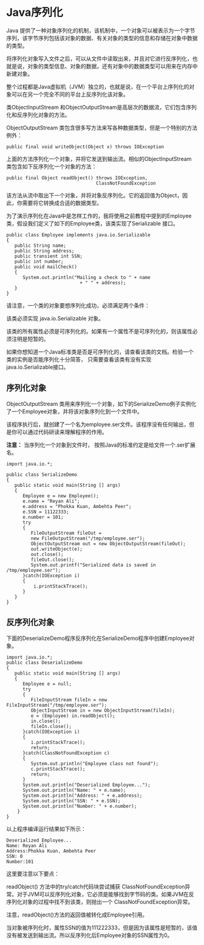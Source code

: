 
# Java序列化

Java 提供了一种对象序列化的机制，该机制中，一个对象可以被表示为一个字节序列，该字节序列包括该对象的数据、有关对象的类型的信息和存储在对象中数据的类型。

将序列化对象写入文件之后，可以从文件中读取出来，并且对它进行反序列化，也就是说，对象的类型信息、对象的数据，还有对象中的数据类型可以用来在内存中新建对象。

整个过程都是Java虚拟机（JVM）独立的，也就是说，在一个平台上序列化的对象可以在另一个完全不同的平台上反序列化该对象。

类ObjectInputStream 和ObjectOutputStream是高层次的数据流，它们包含序列化和反序列化对象的方法。

ObjectOutputStream 类包含很多写方法来写各种数据类型，但是一个特别的方法例外：

```
public final void writeObject(Object x) throws IOException

```

上面的方法序列化一个对象，并将它发送到输出流。相似的ObjectInputStream 类包含如下反序列化一个对象的方法：

```
public final Object readObject() throws IOException, 
                                 ClassNotFoundException

```

该方法从流中取出下一个对象，并将对象反序列化。它的返回值为Object，因此，你需要将它转换成合适的数据类型。

为了演示序列化在Java中是怎样工作的，我将使用之前教程中提到的Employee类，假设我们定义了如下的Employee类，该类实现了Serializable 接口。

```
public class Employee implements java.io.Serializable
{
   public String name;
   public String address;
   public transient int SSN;
   public int number;
   public void mailCheck()
   {
      System.out.println("Mailing a check to " + name
                           + " " + address);
   }
}

```

请注意，一个类的对象要想序列化成功，必须满足两个条件：

该类必须实现 java.io.Serializable 对象。

该类的所有属性必须是可序列化的。如果有一个属性不是可序列化的，则该属性必须注明是短暂的。

如果你想知道一个Java标准类是否是可序列化的，请查看该类的文档。检验一个类的实例是否能序列化十分简答， 只需要查看该类有没有实现java.io.Serializable接口。

## 序列化对象

ObjectOutputStream 类用来序列化一个对象，如下的SerializeDemo例子实例化了一个Employee对象，并将该对象序列化到一个文件中。

该程序执行后，就创建了一个名为employee.ser文件。该程序没有任何输出，但是你可以通过代码研读来理解程序的作用。

**注意：** 当序列化一个对象到文件时， 按照Java的标准约定是给文件一个.ser扩展名。

```
import java.io.*;

public class SerializeDemo
{
   public static void main(String [] args)
   {
      Employee e = new Employee();
      e.name = "Reyan Ali";
      e.address = "Phokka Kuan, Ambehta Peer";
      e.SSN = 11122333;
      e.number = 101;
      try
      {
         FileOutputStream fileOut =
         new FileOutputStream("/tmp/employee.ser");
         ObjectOutputStream out = new ObjectOutputStream(fileOut);
         out.writeObject(e);
         out.close();
         fileOut.close();
         System.out.printf("Serialized data is saved in /tmp/employee.ser");
      }catch(IOException i)
      {
          i.printStackTrace();
      }
   }
}

```

## 反序列化对象

下面的DeserializeDemo程序反序列化在SerializeDemo程序中创建Employee对象。

```
import java.io.*;
public class DeserializeDemo
{
   public static void main(String [] args)
   {
      Employee e = null;
      try
      {
         FileInputStream fileIn = new FileInputStream("/tmp/employee.ser");
         ObjectInputStream in = new ObjectInputStream(fileIn);
         e = (Employee) in.readObject();
         in.close();
         fileIn.close();
      }catch(IOException i)
      {
         i.printStackTrace();
         return;
      }catch(ClassNotFoundException c)
      {
         System.out.println("Employee class not found");
         c.printStackTrace();
         return;
      }
      System.out.println("Deserialized Employee...");
      System.out.println("Name: " + e.name);
      System.out.println("Address: " + e.address);
      System.out.println("SSN: " + e.SSN);
      System.out.println("Number: " + e.number);
    }
}

```

以上程序编译运行结果如下所示：

```
Deserialized Employee...
Name: Reyan Ali
Address:Phokka Kuan, Ambehta Peer
SSN: 0
Number:101

```

这里要注意以下要点：

readObject() 方法中的try/catch代码块尝试捕获 ClassNotFoundException异常。对于JVM可以反序列化对象，它必须是能够找到字节码的类。如果JVM在反序列化对象的过程中找不到该类，则抛出一个 ClassNotFoundException异常。

注意，readObject()方法的返回值被转化成Employee引用。

当对象被序列化时，属性SSN的值为111222333，但是因为该属性是短暂的，该值没有被发送到输出流。所以反序列化后Employee对象的SSN属性为0。

